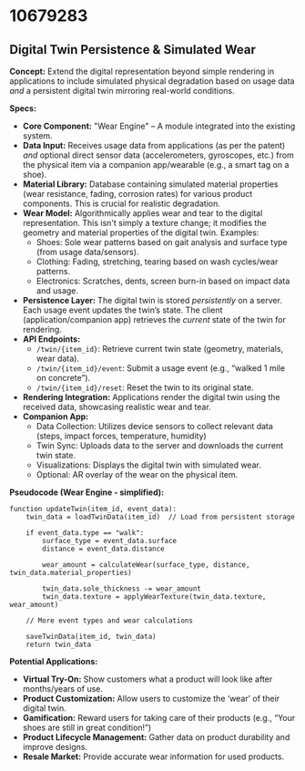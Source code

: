 # 10679283

## Digital Twin Persistence & Simulated Wear

**Concept:** Extend the digital representation beyond simple rendering in applications to include simulated physical degradation based on usage data *and* a persistent digital twin mirroring real-world conditions.

**Specs:**

*   **Core Component:** "Wear Engine" – A module integrated into the existing system.
*   **Data Input:** Receives usage data from applications (as per the patent) *and* optional direct sensor data (accelerometers, gyroscopes, etc.) from the physical item via a companion app/wearable (e.g., a smart tag on a shoe).
*   **Material Library:** Database containing simulated material properties (wear resistance, fading, corrosion rates) for various product components.  This is crucial for realistic degradation.
*   **Wear Model:**  Algorithmically applies wear and tear to the digital representation. This isn't simply a texture change; it modifies the geometry and material properties of the digital twin.  Examples:
    *   Shoes: Sole wear patterns based on gait analysis and surface type (from usage data/sensors).
    *   Clothing: Fading, stretching, tearing based on wash cycles/wear patterns.
    *   Electronics:  Scratches, dents, screen burn-in based on impact data and usage.
*   **Persistence Layer:**  The digital twin is stored *persistently* on a server. Each usage event updates the twin’s state.  The client (application/companion app) retrieves the *current* state of the twin for rendering.
*   **API Endpoints:**
    *   `/twin/{item_id}`: Retrieve current twin state (geometry, materials, wear data).
    *   `/twin/{item_id}/event`: Submit a usage event (e.g., “walked 1 mile on concrete”).
    *   `/twin/{item_id}/reset`: Reset the twin to its original state.
*   **Rendering Integration:**  Applications render the digital twin using the received data, showcasing realistic wear and tear.
*   **Companion App:**
    *   Data Collection: Utilizes device sensors to collect relevant data (steps, impact forces, temperature, humidity)
    *   Twin Sync: Uploads data to the server and downloads the current twin state.
    *   Visualizations:  Displays the digital twin with simulated wear.
    *   Optional: AR overlay of the wear on the physical item.

**Pseudocode (Wear Engine - simplified):**

```
function updateTwin(item_id, event_data):
    twin_data = loadTwinData(item_id)  // Load from persistent storage
    
    if event_data.type == "walk":
        surface_type = event_data.surface
        distance = event_data.distance
        
        wear_amount = calculateWear(surface_type, distance, twin_data.material_properties)
        
        twin_data.sole_thickness -= wear_amount
        twin_data.texture = applyWearTexture(twin_data.texture, wear_amount)
        
    // More event types and wear calculations

    saveTwinData(item_id, twin_data)
    return twin_data
```

**Potential Applications:**

*   **Virtual Try-On:**  Show customers what a product will look like after months/years of use.
*   **Product Customization:**  Allow users to customize the ‘wear’ of their digital twin.
*   **Gamification:**  Reward users for taking care of their products (e.g., “Your shoes are still in great condition!”)
*   **Product Lifecycle Management:**  Gather data on product durability and improve designs.
*   **Resale Market:**  Provide accurate wear information for used products.